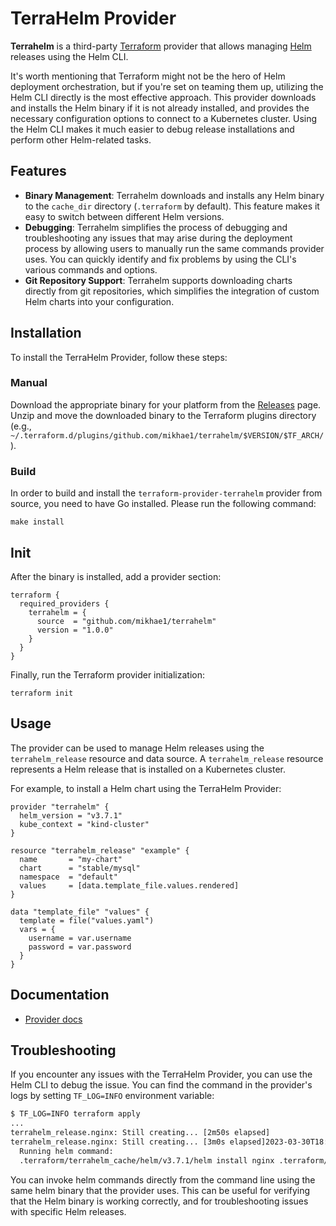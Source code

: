 # TerraHelm Provider

**Terrahelm** is a third-party [Terraform](https://www.terraform.io/) provider that allows managing [Helm](https://helm.sh/) releases using the Helm CLI.

It's worth mentioning that Terraform might not be the hero of Helm deployment orchestration, but if you're set on teaming them up, utilizing the Helm CLI directly is the most effective approach. This provider downloads and installs the Helm binary if it is not already installed, and provides the necessary configuration options to connect to a Kubernetes cluster. Using the Helm CLI makes it much easier to debug release installations and perform other Helm-related tasks.

## Features

- **Binary Management**: Terrahelm downloads and installs any Helm binary to the `cache_dir` directory (`.terraform` by default). This feature makes it easy to switch between different Helm versions.
- **Debugging**: Terrahelm simplifies the process of debugging and troubleshooting any issues that may arise during the deployment process by allowing users to manually run the same commands provider uses. You can quickly identify and fix problems by using the CLI's various commands and options.
- **Git Repository Support**: Terrahelm supports downloading charts directly from git repositories, which simplifies the integration of custom Helm charts into your configuration.

## Installation

To install the TerraHelm Provider, follow these steps:

### Manual

Download the appropriate binary for your platform from the [Releases](https://github.com/mikhae1/terrahelm/releases/latest) page.
Unzip and move the downloaded binary to the Terraform plugins directory (e.g., `~/.terraform.d/plugins/github.com/mikhae1/terrahelm/$VERSION/$TF_ARCH/`).

### Build

In order to build and install the `terraform-provider-terrahelm` provider from source, you need to have Go installed.
Please run the following command:

    make install

## Init

After the binary is installed, add a provider section:

```hcl
terraform {
  required_providers {
    terrahelm = {
      source  = "github.com/mikhae1/terrahelm"
      version = "1.0.0"
    }
  }
}
```

Finally, run the Terraform provider initialization:

    terraform init

## Usage

The provider can be used to manage Helm releases using the `terrahelm_release` resource and data source. A `terrahelm_release` resource represents a Helm release that is installed on a Kubernetes cluster.

For example, to install a Helm chart using the TerraHelm Provider:

```hcl
provider "terrahelm" {
  helm_version = "v3.7.1"
  kube_context = "kind-cluster"
}

resource "terrahelm_release" "example" {
  name       = "my-chart"
  chart      = "stable/mysql"
  namespace  = "default"
  values     = [data.template_file.values.rendered]
}

data "template_file" "values" {
  template = file("values.yaml")
  vars = {
    username = var.username
    password = var.password
  }
}
```

## Documentation

- [Provider docs](./docs/index.md)

## Troubleshooting

If you encounter any issues with the TerraHelm Provider, you can use the Helm CLI to debug the issue. You can find the command in the provider's logs by setting `TF_LOG=INFO` environment variable:

```sh
$ TF_LOG=INFO terraform apply
...
terrahelm_release.nginx: Still creating... [2m50s elapsed]
terrahelm_release.nginx: Still creating... [3m0s elapsed]2023-03-30T18:46:53.636+0300 [INFO]  provider.terraform-provider-terrahelm:
  Running helm command:
  .terraform/terrahelm_cache/helm/v3.7.1/helm install nginx .terraform/terrahelm_cache/repos/charts.git/main/bitnami/nginx --kube-context rancher-desktop --namespace nginx --create-namespace --version 13.2.1 -f .terraform/terrahelm_cache/values/charts.git/main/nginx-f6749b77d453441e-values.yaml --logtostderr
```

You can invoke helm commands directly from the command line using the same helm binary that the provider uses. This can be useful for verifying that the Helm binary is working correctly, and for troubleshooting issues with specific Helm releases.
